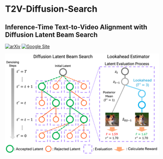 # T2V-Diffusion-Search

## Inference-Time Text-to-Video Alignment with Diffusion Latent Beam Search

[![arXiv](https://img.shields.io/badge/arXiv-2501.19252-b31b1b.svg)](https://arxiv.org/abs/2501.19252)
[![Google Site](https://img.shields.io/badge/website-site-blue)](https://sites.google.com/view/t2v-dlbs)

![Image1](images/figure1.png)